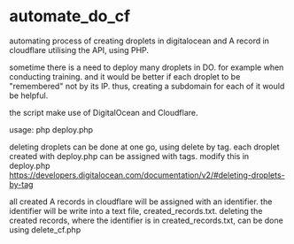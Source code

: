 # automate_do_cf
automating process of creating droplets in digitalocean and A record in cloudflare utilising the API, using PHP.

sometime there is a need to deploy many droplets in DO. for example when conducting training. and it would be better if each droplet to be "remembered" not by its IP. thus, creating a subdomain for each of it would be helpful.

the script make use of DigitalOcean and Cloudflare.

usage:
php deploy.php

deleting droplets can be done at one go, using delete by tag. each droplet created with deploy.php can be assigned with tags. modify this in deploy.php
https://developers.digitalocean.com/documentation/v2/#deleting-droplets-by-tag

all created A records in cloudflare will be assigned with an identifier. the identifier will be write into a text file, created_records.txt. deleting the created records, where the identifier is in created_records.txt, can be done using delete_cf.php
